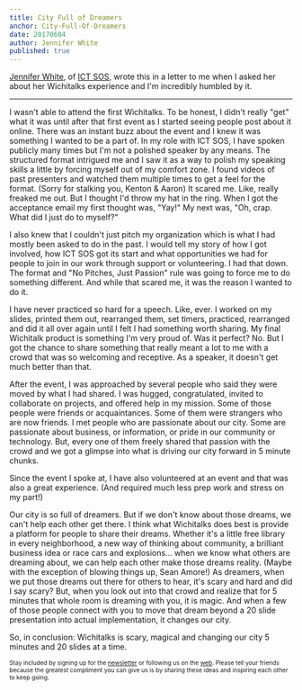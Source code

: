 ```yaml
---
title: City Full of Dreamers
anchor: City-Full-Of-Dreamers
date: 20170604
author: Jennifer White
published: true
---
```


[Jennifer White][Jennifer White], of [ICT SOS][ICT SOS], wrote this in a letter to me when I asked her about her Wichitalks experience and I'm incredibly humbled by it.
<hr>

I wasn't able to attend the first Wichitalks. To be honest, I didn't really "get" what it was until after that first event as I started seeing people post about it online. There was an instant buzz about the event and I knew it was something I wanted to be a part of. In my role with ICT SOS, I have spoken publicly many times but I'm not a polished speaker by any means. The structured format intrigued me and I saw it as a way to polish my speaking skills a little by forcing myself out of my comfort zone. I found videos of past presenters and watched them multiple times to get a feel for the format. (Sorry for stalking you, Kenton & Aaron) It scared me. Like, really freaked me out. But I thought I'd throw my hat in the ring. When I got the acceptance email my first thought was, "Yay!" My next was, "Oh, crap. What did I just do to myself?"
 
I also knew that I couldn't just pitch my organization which is what I had mostly been asked to do in the past. I would tell my story of how I got involved, how ICT SOS got its start and what opportunities we had for people to join in our work through support or volunteering. I had that down. The format and "No Pitches, Just Passion" rule was going to force me to do something different. And while that scared me, it was the reason I wanted to do it. 
 
I have never practiced so hard for a speech. Like, ever. I worked on my slides, printed them out, rearranged them, set timers, practiced, rearranged and did it all over again until I felt I had something worth sharing. My final Wichitalk product is something I'm very proud of. Was it perfect? No. But I got the chance to share something that really meant a lot to me with a crowd that was so welcoming and receptive. As a speaker, it doesn't get much better than that. 
 
After the event, I was approached by several people who said they were moved by what I had shared. I was hugged, congratulated, invited to collaborate on projects, and offered help in my mission. Some of those people were friends or acquaintances. Some of them were strangers who are now friends. I met people who are passionate about our city. Some are passionate about business, or information, or pride in our community or technology. But, every one of them freely shared that passion with the crowd and we got a glimpse into what is driving our city forward in 5 minute chunks. 
 
Since the event I spoke at, I have also volunteered at an event and that was also a great experience. (And required much less prep work and stress on my part!) 
 
Our city is so full of dreamers. But if we don't know about those dreams, we can't help each other get there. I think what Wichitalks does best is provide a platform for people to share their dreams. Whether it's a little free library in every neighborhood, a new way of thinking about community, a brilliant business idea or race cars and explosions... when we know what others are dreaming about, we can help each other make those dreams reality. (Maybe with the exception of blowing things up, Sean Amore!) As dreamers, when we put those dreams out there for others to hear, it's scary and hard and did I say scary? But, when you look out into that crowd and realize that for 5 minutes that whole room is dreaming with you, it is magic. And when a few of those people connect with you to move that dream beyond a 20 slide presentation into actual implementation, it changes our city.
 
So, in conclusion: Wichitalks is scary, magical and changing our city 5 minutes and 20 slides at a time. 

<span style="font-size: 0.75em;">Stay included by signing up for the [newsletter][email signup] or following us on the [web][Twitter]. Please tell your friends because the greatest compliment you can give us is by sharing these ideas and inspiring each other to keep going.</span>

[email signup]: http://wichitalks.us14.list-manage.com/subscribe?u=9bee36d279ae536f6069559f7&id=be34ddd4bc
[ICT SOS]: http://ictsos.org/
[Jennifer White]: /jennifer-white
[patreon]: http://patreon.com/wichitalks
[Twitter]: https://twitter.com/wichitalks